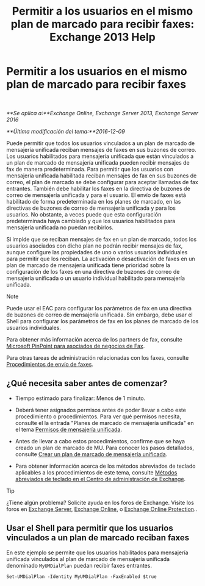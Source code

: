 ﻿---
title: 'Permitir a los usuarios en el mismo plan de marcado para recibir faxes: Exchange 2013 Help'
TOCTitle: Permitir a los usuarios en el mismo plan de marcado para recibir faxes
ms:assetid: cb245028-0b86-4171-879e-934dd35fa626
ms:mtpsurl: https://technet.microsoft.com/es-es/library/Bb124557(v=EXCHG.150)
ms:contentKeyID: 52061883
ms.date: 05/22/2018
mtps_version: v=EXCHG.150
ms.translationtype: MT
---

# Permitir a los usuarios en el mismo plan de marcado para recibir faxes

 

_**Se aplica a:**Exchange Online, Exchange Server 2013, Exchange Server 2016_

_**Última modificación del tema:**2016-12-09_

Puede permitir que todos los usuarios vinculados a un plan de marcado de mensajería unificada reciban mensajes de faxes en sus buzones de correo. Los usuarios habilitados para mensajería unificada que están vinculados a un plan de marcado de mensajería unificada pueden recibir mensajes de fax de manera predeterminada. Para permitir que los usuarios con mensajería unificada habilitada reciban mensajes de fax en sus buzones de correo, el plan de marcado se debe configurar para aceptar llamadas de fax entrantes. También debe habilitar los faxes en la directiva de buzones de correo de mensajería unificada y para el usuario. El envío de faxes está habilitado de forma predeterminada en los planes de marcado, en las directivas de buzones de correo de mensajería unificada y para los usuarios. No obstante, a veces puede que esta configuración predeterminada haya cambiado y que los usuarios habilitados para mensajería unificada no puedan recibirlos.

Si impide que se reciban mensajes de fax en un plan de marcado, todos los usuarios asociados con dicho plan no podrán recibir mensajes de fax, aunque configure las propiedades de uno o varios usuarios individuales para permitir que los reciban. La activación o desactivación de faxes en un plan de marcado de mensajería unificada tiene prioridad sobre la configuración de los faxes en una directiva de buzones de correo de mensajería unificada o un usuario individual habilitado para mensajería unificada.


> [!NOTE]
> Puede usar el EAC para configurar los parámetros de fax en una directiva de buzones de correo de mensajería unificada. Sin embargo, debe usar el Shell para configurar los parámetros de fax en los planes de marcado de los usuarios individuales.



Para obtener más información acerca de los partners de fax, consulte [Microsoft PinPoint para asociados de negocios de Fax](https://go.microsoft.com/fwlink/?linkid=190238).

Para otras tareas de administración relacionadas con los faxes, consulte [Procedimientos de envío de faxes](faxing-procedures-exchange-2013-help.md).

## ¿Qué necesita saber antes de comenzar?

  - Tiempo estimado para finalizar: Menos de 1 minuto.

  - Deberá tener asignados permisos antes de poder llevar a cabo este procedimiento o procedimientos. Para ver qué permisos necesita, consulte el la entrada "Planes de marcado de mensajería unificada" en el tema [Permisos de mensajería unificada](unified-messaging-permissions-exchange-2013-help.md).

  - Antes de llevar a cabo estos procedimientos, confirme que se haya creado un plan de marcado de MU. Para conocer los pasos detallados, consulte [Crear un plan de marcado de mensajería unificada](create-a-um-dial-plan-exchange-2013-help.md).

  - Para obtener información acerca de los métodos abreviados de teclado aplicables a los procedimientos de este tema, consulte [Métodos abreviados de teclado en el Centro de administración de Exchange](keyboard-shortcuts-in-the-exchange-admin-center-exchange-online-protection-help.md).


> [!TIP]
> ¿Tiene algún problema? Solicite ayuda en los foros de Exchange. Visite los foros en <A href="https://go.microsoft.com/fwlink/p/?linkid=60612">Exchange Server</A>, <A href="https://go.microsoft.com/fwlink/p/?linkid=267542">Exchange Online</A>, o <A href="https://go.microsoft.com/fwlink/p/?linkid=285351">Exchange Online Protection</A>..



## Usar el Shell para permitir que los usuarios vinculados a un plan de marcado reciban faxes

En este ejemplo se permite que los usuarios habilitados para mensajería unificada vinculados al plan de marcado de mensajería unificada denominado `MyUMDialPlan` puedan recibir faxes entrantes.

    Set-UMDialPlan -Identity MyUMDialPlan -FaxEnabled $true

